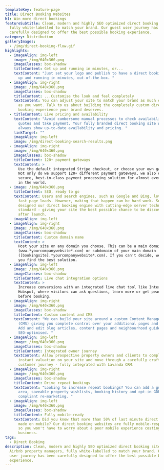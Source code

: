 ```yaml
---
templateKey: feature-page
title: Direct Booking Websites
h1: Win more direct bookings
featureSubtitle: Clean, modern and highly SEO optimized direct booking sites,
  fully white-labelled to match your brand. Our guest user journey has been
  carefully designed to offer the best possible booking experience.
category: Distribution
galleryImages:
  - /img/direct-booking-flow.gif
highlights:
  - imageAlign: img-left
    image: /img/640x360.png
    imageClasses: box-shadow
    titleContent: Get up and running in minutes, or...
    textContent: "Just set your logo and publish to have a direct booking experience
      up and running in minutes, out-of-the-box. "
  - imageAlign: img-right
    image: /img/640x360.png
    imageClasses: box-shadow
    titleContent: ...Customise the look and feel completely
    textContent: You can adjust your site to match your brand as much or as little
      as you want. Talk to us about building the completely custom direct
      booking experience your brand deserves.
  - titleContent: Live pricing and availability
    textContent: "Avoid cumbersome manual processes to check availability, send
      quotes and take payment. Your fully branded direct booking site will
      always show up-to-date availability and pricing. "
    linkTarget: ""
    imageAlign: img-left
    image: /img/direct-booking-search-results.png
  - imageAlign: img-right
    image: /img/640x360.png
    imageClasses: box-shadow
    titleContent: 120+ payment gateways
    textContent: >
      Use the default integrated Stripe checkout, or choose your own gateway.
      Not only do we support 120+ different payment gateways, we also offer a
      secure, best-in-class payment processing solution for almost every country
      in the world.
  - image: /img/640x360.png
    titleContent: SEO, ready to go
    textContent: Users and search engines, such as Google and Bing, love blistering
      fast page loads. However, making that happen can be hard work. So, we
      designed our direct booking engine with cutting-edge server technology, as
      standard - giving your site the best possible chance to be discovered
      after launch.
    imageAlign: img-left
  - imageAlign: img-right
    image: /img/640x360.png
    imageClasses: box-shadow
    titleContent: Custom domain name
    textContent: >
      Host your site on any domain you choose. This can be a main domain
      (www.*yourcompanywebsite*.com) or subdomain of your main domain
      ([bookingsite].*yourcompanywebsite*.com). If you can't decide, we'll help
      you find the best solution.
  - imageAlign: img-left
    image: /img/640x360.png
    imageClasses: box-shadow
    titleContent: Live chat integration options
    textContent: >
      Increase conversions with an integrated live chat tool like Intercom,
      Hubspot, where visitors can ask questions, learn more or get peace-of-mind
      before booking.
  - imageAlign: img-right
    image: /img/640x360.png
    imageClasses: box-shadow
    titleContent: Custom content and CMS
    textContent: "We can build your site around a custom Content Management System
      (CMS) giving you complete control over your additional pages and content.
      Add and edit blog articles, content pages and neighbourhood guides - all
      SEO-optimised. "
  - imageAlign: img-left
    image: /img/640x360.png
    imageClasses: box-shadow
    titleContent: Integrated owner journey
    textContent: Allow prospective property owners and clients to complete an
      instant valuation on your site and move through a carefully crafted
      customer journey - fully integrated with Lavanda CRM.
  - imageAlign: img-right
    image: /img/640x360.png
    imageClasses: box-shadow
    titleContent: Drive repeat bookings
    textContent: "Looking to increase repeat bookings? You can add a guest login
      area, saveable property wishlists, booking history and opt-in GDPR
      compliant re-marketing. "
  - imageAlign: img-left
    image: /img/640x360.png
    imageClasses: box-shadow
    titleContent: Fully mobile-ready
    textContent: Did you know that more than 50% of last minute direct bookings are
      made on mobile? Our direct booking websites are fully mobile-responsive,
      so you won't have to worry about a poor mobile experience costing you
      business.
tags:
  - Direct Booking
description: Clean, modern and highly SEO optimized direct booking sites for
  Airbnb property managers, fully white-labelled to match your brand. Our guest
  user journey has been carefully designed to offer the best possible booking
  experience.
---
```

